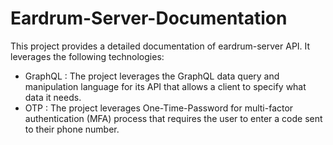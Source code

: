 # Eardrum-Server-Documentation
This project provides a detailed documentation of eardrum-server API. It leverages the following technologies:
* GraphQL : The project leverages the GraphQL data query and manipulation language for its API that allows a client to specify what data it needs.
* OTP    : The project leverages One-Time-Password for multi-factor authentication (MFA) process that requires the user to enter a code sent to their phone number.

